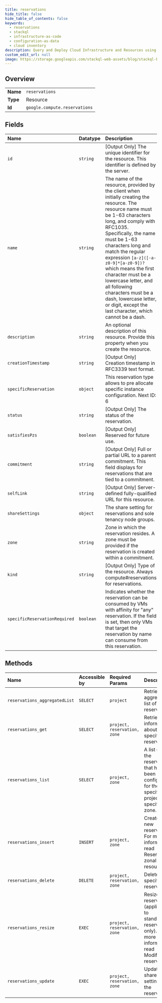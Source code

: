 ```yaml
---
title: reservations
hide_title: false
hide_table_of_contents: false
keywords:
  - reservations
  - stackql
  - infrastructure-as-code
  - configuration-as-data
  - cloud inventory
description: Query and Deploy Cloud Infrastructure and Resources using SQL
custom_edit_url: null
image: https://storage.googleapis.com/stackql-web-assets/blog/stackql-blog-post-featured-image.png
---
```

  
    

## Overview
<table><tbody>
<tr><td><b>Name</b></td><td><code>reservations</code></td></tr>
<tr><td><b>Type</b></td><td>Resource</td></tr>
<tr><td><b>Id</b></td><td><code>google.compute.reservations</code></td></tr>
</tbody></table>

## Fields
| Name | Datatype | Description |
|:-----|:---------|:------------|
| `id` | `string` | [Output Only] The unique identifier for the resource. This identifier is defined by the server. |
| `name` | `string` | The name of the resource, provided by the client when initially creating the resource. The resource name must be 1-63 characters long, and comply with RFC1035. Specifically, the name must be 1-63 characters long and match the regular expression `[a-z]([-a-z0-9]*[a-z0-9])?` which means the first character must be a lowercase letter, and all following characters must be a dash, lowercase letter, or digit, except the last character, which cannot be a dash. |
| `description` | `string` | An optional description of this resource. Provide this property when you create the resource. |
| `creationTimestamp` | `string` | [Output Only] Creation timestamp in RFC3339 text format. |
| `specificReservation` | `object` | This reservation type allows to pre allocate specific instance configuration. Next ID: 6 |
| `status` | `string` | [Output Only] The status of the reservation. |
| `satisfiesPzs` | `boolean` | [Output Only] Reserved for future use. |
| `commitment` | `string` | [Output Only] Full or partial URL to a parent commitment. This field displays for reservations that are tied to a commitment. |
| `selfLink` | `string` | [Output Only] Server-defined fully-qualified URL for this resource. |
| `shareSettings` | `object` | The share setting for reservations and sole tenancy node groups. |
| `zone` | `string` | Zone in which the reservation resides. A zone must be provided if the reservation is created within a commitment. |
| `kind` | `string` | [Output Only] Type of the resource. Always compute#reservations for reservations. |
| `specificReservationRequired` | `boolean` | Indicates whether the reservation can be consumed by VMs with affinity for "any" reservation. If the field is set, then only VMs that target the reservation by name can consume from this reservation. |
## Methods
| Name | Accessible by | Required Params | Description |
|:-----|:--------------|:----------------|:------------|
| `reservations_aggregatedList` | `SELECT` | `project` | Retrieves an aggregated list of reservations. |
| `reservations_get` | `SELECT` | `project, reservation, zone` | Retrieves information about the specified reservation. |
| `reservations_list` | `SELECT` | `project, zone` | A list of all the reservations that have been configured for the specified project in specified zone. |
| `reservations_insert` | `INSERT` | `project, zone` | Creates a new reservation. For more information, read Reserving zonal resources. |
| `reservations_delete` | `DELETE` | `project, reservation, zone` | Deletes the specified reservation. |
| `reservations_resize` | `EXEC` | `project, reservation, zone` | Resizes the reservation (applicable to standalone reservations only). For more information, read Modifying reservations. |
| `reservations_update` | `EXEC` | `project, reservation, zone` | Update share settings of the reservation. |
